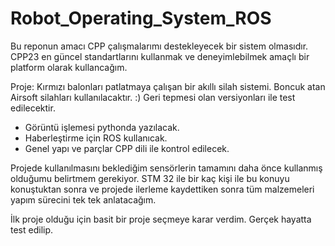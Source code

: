 # Robot_Operating_System_ROS

Bu reponun amacı CPP çalışmalarımı destekleyecek bir sistem olmasıdır. CPP23 en güncel standartlarını kullanmak ve deneyimlebilmek amaçlı bir platform olarak kullancağım.

Proje: Kırmızı balonları patlatmaya çalışan bir akıllı silah sistemi. Boncuk atan Airsoft silahları kullanılacaktır. :) Geri tepmesi olan versiyonları ile test edilecektir.
 - Görüntü işlemesi pythonda yazılacak. 
 - Haberleştirme için ROS kullanıcak.
 - Genel yapı ve parçlar CPP dili ile kontrol edilecek.

Projede kullanılmasını beklediğim sensörlerin tamamını daha önce kullanmış olduğumu belirtmem gerekiyor. STM 32 ile bir kaç kişi ile bu konuyu konuştuktan sonra ve projede ilerleme kaydettiken sonra tüm malzemeleri yapım sürecini tek tek anlatacağım.

İlk proje olduğu için basit bir proje seçmeye karar verdim. Gerçek hayatta test edilip.
